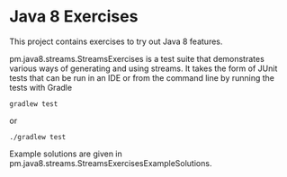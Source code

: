 # Java 8 Exercises

This project contains exercises to try out Java 8 features.

pm.java8.streams.StreamsExercises is a test suite that demonstrates various ways of generating and using streams. 
It takes the form of JUnit tests that can be run in an IDE or from the command line by running the tests with Gradle

```
gradlew test
```
or
```
./gradlew test
```
Example solutions are given in pm.java8.streams.StreamsExercisesExampleSolutions.

